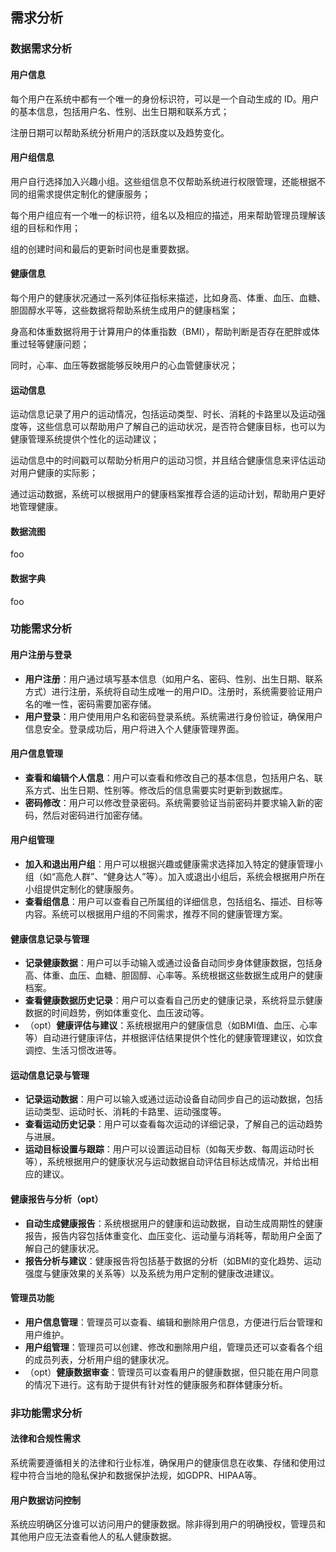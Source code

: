## 需求分析

### 数据需求分析

#### 用户信息

每个用户在系统中都有一个唯一的身份标识符，可以是一个自动生成的 ID。用户的基本信息，包括用户名、性别、出生日期和联系方式；

注册日期可以帮助系统分析用户的活跃度以及趋势变化。

#### 用户组信息

用户自行选择加入兴趣小组。这些组信息不仅帮助系统进行权限管理，还能根据不同的组需求提供定制化的健康服务；

每个用户组应有一个唯一的标识符，组名以及相应的描述，用来帮助管理员理解该组的目标和作用；

组的创建时间和最后的更新时间也是重要数据。

#### 健康信息

每个用户的健康状况通过一系列体征指标来描述，比如身高、体重、血压、血糖、胆固醇水平等，这些数据将帮助系统生成用户的健康档案；

身高和体重数据将用于计算用户的体重指数（BMI），帮助判断是否存在肥胖或体重过轻等健康问题；

同时，心率、血压等数据能够反映用户的心血管健康状况；

#### 运动信息

运动信息记录了用户的运动情况，包括运动类型、时长、消耗的卡路里以及运动强度等，这些信息可以帮助用户了解自己的运动状况，是否符合健康目标，也可以为健康管理系统提供个性化的运动建议；

运动信息中的时间戳可以帮助分析用户的运动习惯，并且结合健康信息来评估运动对用户健康的实际影；

通过运动数据，系统可以根据用户的健康档案推荐合适的运动计划，帮助用户更好地管理健康。

#### 数据流图

foo

#### 数据字典

foo



### 功能需求分析

#### 用户注册与登录

- **用户注册**：用户通过填写基本信息（如用户名、密码、性别、出生日期、联系方式）进行注册，系统将自动生成唯一的用户ID。注册时，系统需要验证用户名的唯一性，密码需要加密存储。
- **用户登录**：用户使用用户名和密码登录系统。系统需进行身份验证，确保用户信息安全。登录成功后，用户将进入个人健康管理界面。

#### 用户信息管理

- **查看和编辑个人信息**：用户可以查看和修改自己的基本信息，包括用户名、联系方式、出生日期、性别等。修改后的信息需要实时更新到数据库。
- **密码修改**：用户可以修改登录密码。系统需要验证当前密码并要求输入新的密码，然后对密码进行加密存储。

#### 用户组管理

- **加入和退出用户组**：用户可以根据兴趣或健康需求选择加入特定的健康管理小组（如“高危人群”、“健身达人”等）。加入或退出小组后，系统会根据用户所在小组提供定制化的健康服务。
- **查看组信息**：用户可以查看自己所属组的详细信息，包括组名、描述、目标等内容。系统可以根据用户组的不同需求，推荐不同的健康管理方案。

#### 健康信息记录与管理

- **记录健康数据**：用户可以手动输入或通过设备自动同步身体健康数据，包括身高、体重、血压、血糖、胆固醇、心率等。系统根据这些数据生成用户的健康档案。
- **查看健康数据历史记录**：用户可以查看自己历史的健康记录，系统将显示健康数据的时间趋势，例如体重变化、血压波动等。
- （opt）**健康评估与建议**：系统根据用户的健康信息（如BMI值、血压、心率等）自动进行健康评估，并根据评估结果提供个性化的健康管理建议，如饮食调控、生活习惯改进等。

#### 运动信息记录与管理

- **记录运动数据**：用户可以输入或通过运动设备自动同步自己的运动数据，包括运动类型、运动时长、消耗的卡路里、运动强度等。
- **查看运动历史记录**：用户可以查看每次运动的详细记录，了解自己的运动趋势与进展。
- **运动目标设置与跟踪**：用户可以设置运动目标（如每天步数、每周运动时长等），系统根据用户的健康状况与运动数据自动评估目标达成情况，并给出相应的建议。

#### 健康报告与分析（opt）

- **自动生成健康报告**：系统根据用户的健康和运动数据，自动生成周期性的健康报告，报告内容包括体重变化、血压变化、运动量与消耗等，帮助用户全面了解自己的健康状况。
- **报告分析与建议**：健康报告将包括基于数据的分析（如BMI的变化趋势、运动强度与健康效果的关系等）以及系统为用户定制的健康改进建议。

#### 管理员功能

- **用户信息管理**：管理员可以查看、编辑和删除用户信息，方便进行后台管理和用户维护。
- **用户组管理**：管理员可以创建、修改和删除用户组，管理员还可以查看各个组的成员列表，分析用户组的健康状况。
- （opt）**健康数据审查**：管理员可以查看用户的健康数据，但只能在用户同意的情况下进行。这有助于提供有针对性的健康服务和群体健康分析。

### 非功能需求分析

#### 法律和合规性需求

系统需要遵循相关的法律和行业标准，确保用户的健康信息在收集、存储和使用过程中符合当地的隐私保护和数据保护法规，如GDPR、HIPAA等。

#### 用户数据访问控制

系统应明确区分谁可以访问用户的健康数据。除非得到用户的明确授权，管理员和其他用户应无法查看他人的私人健康数据。

